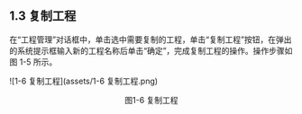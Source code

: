 ## 1.3 复制工程

在“工程管理”对话框中，单击选中需要复制的工程，单击“复制工程”按钮，在弹出的系统提示框输入新的工程名称后单击“确定”，完成复制工程的操作。操作步骤如图 1-5 所示。 

![1-6 复制工程](assets/1-6 复制工程.png)

<center>图1-6 复制工程</center>






